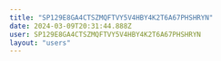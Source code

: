 ```yaml
---
title: "SP129E8GA4CTSZMQFTVY5V4HBY4K2T6A67PHSHRYN"
date: 2024-03-09T20:31:44.888Z
user: SP129E8GA4CTSZMQFTVY5V4HBY4K2T6A67PHSHRYN
layout: "users"
---
```

    